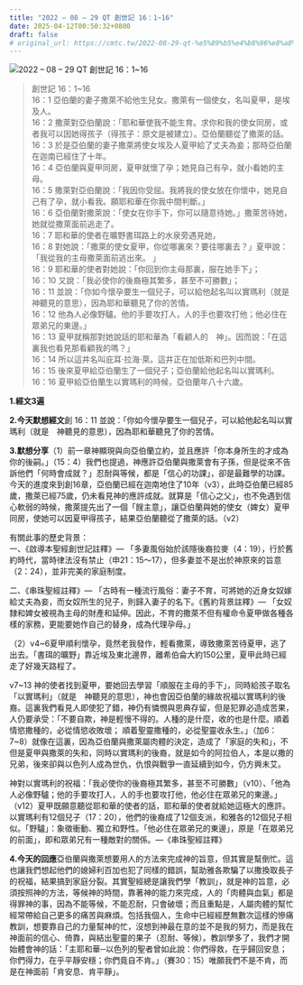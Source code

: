 ```yaml
---
title: "2022 – 08 – 29 QT 創世記 16：1~16"
date: 2025-04-12T00:50:32+0800
draft: false
# original_url: https://cmtc.tw/2022-08-29-qt-%e5%89%b5%e4%b8%96%e8%a8%98-16%ef%bc%9a116
---
```


![2022 – 08 – 29 QT 創世記 16：1\~16](/images/qt.jpg  "2022 – 08 – 29 QT 創世記 16：1\~16")

> 創世記 16：1\~16  
> 16：1 亞伯蘭的妻子撒萊不給他生兒女。撒萊有一個使女，名叫夏甲，是埃及人。  
> 16：2 撒萊對亞伯蘭說：「耶和華使我不能生育。求你和我的使女同房，或者我可以因她得孩子（得孩子：原文是被建立）。亞伯蘭聽從了撒萊的話。  
> 16：3 於是亞伯蘭的妻子撒萊將使女埃及人夏甲給了丈夫為妾；那時亞伯蘭在迦南已經住了十年。  
> 16：4 亞伯蘭與夏甲同房，夏甲就懷了孕；她見自己有孕，就小看她的主母。  
> 16：5 撒萊對亞伯蘭說：「我因你受屈。我將我的使女放在你懷中，她見自己有了孕，就小看我。願耶和華在你我中間判斷。」  
> 16：6 亞伯蘭對撒萊說：「使女在你手下，你可以隨意待她。」撒萊苦待她，她就從撒萊面前逃走了。  
> 16：7 耶和華的使者在曠野書珥路上的水泉旁遇見她，  
> 16：8 對她說：「撒萊的使女夏甲，你從哪裏來？要往哪裏去？」夏甲說：「我從我的主母撒萊面前逃出來。 」  
> 16：9 耶和華的使者對她說：「你回到你主母那裏，服在她手下」；  
> 16：10 又說：「我必使你的後裔極其繁多，甚至不可勝數」；  
> 16：11 並說：「你如今懷孕要生一個兒子，可以給他起名叫以實瑪利（就是　神聽見的意思），因為耶和華聽見了你的苦情。  
> 16：12 他為人必像野驢。他的手要攻打人，人的手也要攻打他；他必住在眾弟兄的東邊。」  
> 16：13 夏甲就稱那對她說話的耶和華為「看顧人的　神」。因而說：「在這裏我也看見那看顧我的嗎？」  
> 16：14 所以這井名叫庇耳‧拉海‧萊。這井正在加低斯和巴列中間。  
> 16：15 後來夏甲給亞伯蘭生了一個兒子；亞伯蘭給他起名叫以實瑪利。  
> 16：16 夏甲給亞伯蘭生以實瑪利的時候，亞伯蘭年八十六歲。

**1.經文3遍**

**2.今天默想經文**創 16：11 並說：「你如今懷孕要生一個兒子，可以給他起名叫以實瑪利（就是　神聽見的意思），因為耶和華聽見了你的苦情。

**3.默想分享**（1）前一章神顯現與向亞伯蘭立約，並且應許「你本身所生的才成為你的後嗣。」（15：4）我們也提過，神應許亞伯蘭與撒萊會有子孫，但是從來不告訴他們「何時會成就？」忍耐與等候，都是「信心的功課」，卻是最難學的功課。今天的進度來到創16章，亞伯蘭已經在迦南地住了10年（v3），此時亞伯蘭已經85歲，撒萊已經75歲，仍未看見神的應許成就。就算是「信心之父」，也不免遇到信心軟弱的時候，撒萊提先出了一個「餿主意」，讓亞伯蘭與她的使女（婢女）夏甲同房，使她可以因夏甲得孩子，結果亞伯蘭聽從了撒萊的話。（v2）

有關此事的歷史背景：  
一、《啟導本聖經創世記註釋》— 「多妻風俗始於該隱後裔拉麥（4：19），行於舊約時代，當時律法沒有禁止（申21：15～17），但多妻並不是出於神原來的旨意（2：24），並非完美的家庭制度。

二、《串珠聖經註釋》— 「古時有一種流行風俗：妻子不育，可將她的近身女奴嫁給丈夫為妾，而女奴所生的兒子，則歸入妻子的名下。《舊約背景註釋》— 「女奴隸和婢女被視為主母的財產和延伸。因此，不育的撒萊不但有權命令夏甲做各種各樣的家務，更能要她作自己的替身，成為代理孕母。」

（2）v4\~6夏甲順利懷孕，竟然老我發作，輕看撒萊，導致撒萊苦待夏甲，逃了出去。「書珥的曠野」靠近埃及東北邊界，離希伯侖大約150公里，夏甲此時已經走了好幾天路程了。

v7\~13 神的使者找到夏甲，要她回去學習「順服在主母的手下」，同時給孩子取名「以實瑪利」（就是　神聽見的意思），神也會因亞伯蘭的緣故祝福以實瑪利的後裔。這裏我們看見人即使犯了錯，神仍有憐憫與恩典存留，但是犯罪必造成苦果，人仍要承受：「不要自欺，神是輕慢不得的。人種的是什麼，收的也是什麼。順着情慾撒種的，必從情慾收敗壞； 順着聖靈撒種的，必從聖靈收永生。」（加6：7\~8）就像在這裏，因為亞伯蘭與撒萊屬肉體的決定，造成了「家庭的失和」，不但是夏甲與撒萊的失和，同時以實瑪利的後裔，就是如今的阿拉伯人，本是以撒的兄弟，後來卻與以色列人成為世仇，仇恨與戰爭一直延續到如今，仍方興未艾。

神對以實瑪利的祝福：「我必使你的後裔極其繁多，甚至不可勝數」（v10）、「他為人必像野驢；他的手要攻打人，人的手也要攻打他，他必住在眾弟兄的東邊。」（v12）夏甲既願意聽從耶和華的使者的話，耶和華的使者就給她這極大的應許。以實瑪利有12個兒子（17：20），他們的後裔成了12個支派，和雅各的12個兒子相似。「野驢」：象徵衝動、獨立和野性。「他必住在眾弟兄的東邊」，原是「在眾弟兄的前面」，即和眾弟兄有一種敵對的關係。—《串珠聖經註釋》

**4.今天的回應**亞伯蘭與撒萊想要用人的方法來完成神的旨意，但其實是幫倒忙。這也讓我們想起他們的媳婦利百加也犯了同樣的錯誤，幫助雅各欺騙了以撒換取長子的祝福，結果搞到家庭分裂。其實聖經總是讓我們學「教訓」，就是神的旨意，必須按照神的方法，等候神的時間，靠著神的能力來完成，人的「肉體與血氣」都是得罪神的事，因為不能等候，不能忍耐，只會破壞；而且重點是，人屬肉體的幫忙經常帶給自己更多的痛苦與麻煩。包括我個人，生命中已經經歷無數次這樣的慘痛教訓，想要靠自己的力量幫神的忙，沒想到神最在意的並不是我的努力，而是我在神面前的信心、倚靠，與結出聖靈的果子（忍耐、等候）。教訓學多了，我們才開始體會神的話：「主耶和華─以色列的聖者曾如此說：你們得救，在乎歸回安息；你們得力，在乎平靜安穩；你們竟自不肯。」（賽30：15）唯願我們不是不肯，而是在神面前「肯安息、肯平靜」。